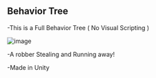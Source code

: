 ## Behavior Tree

-This is a Full Behavior Tree ( No Visual Scripting )

![image](https://github.com/robbyseguin/Behavior-Tree/assets/100798593/0cf2f86e-978a-43f3-b8fd-3ef849fc5ae9)


-A robber Stealing and Running away!

-Made in Unity
